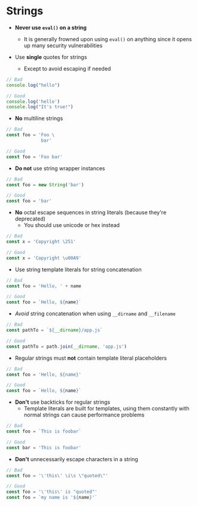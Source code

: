 # Strings

- **Never use `eval()` on a string**
  - It is generally frowned upon using `eval()` on anything since it opens up many security vulnerabilities

- Use **single** quotes for strings
  - Except to avoid escaping if needed
```js
// Bad
console.log("hello")

// Good
console.log('hello')
console.log("It's true!")
```

- **No** multiline strings
```js
// Bad
const foo = 'Foo \
             bar'

// Good
const foo = 'Foo bar'
```

- **Do not** use string wrapper instances
```js
// Bad
const foo = new String('bar')

// Good
const foo = 'bar'
```

- **No** octal escape sequences in string literals (because they're deprecated)
  - You should use unicode or hex instead
```js
// Bad
const x = 'Copyright \251'

// Good
const x = 'Copyright \u00A9'
```

- Use string template literals for string concatenation
```js
// Bad
const foo = 'Hello, ' + name

// Good
const foo = `Hello, ${name}`
```

- _Avoid_ string concatenation when using `__dirname` and `__filename`
```js
// Bad
const pathTo = `${__dirname}/app.js`

// Good
const pathTo = path.join(__dirname, 'app.js')
```

- Regular strings must **not** contain template literal placeholders
```js
// Bad
const foo = 'Hello, ${name}'

// Good
const foo = `Hello, ${name}`
```

- **Don't** use backticks for regular strings
  - Template literals are built for templates, using them constantly with normal strings can cause performance problems
```js
// Bad
const foo = `This is foobar`

// Good
const bar = 'This is foobar'
```

- **Don't** unnecessarily escape characters in a string
```js
// Bad
const foo = '\'this\' \i\s \"quoted\"'

// Good
const foo = '\'this\' is "quoted"'
const foo = `my name is '${name}'`
```
